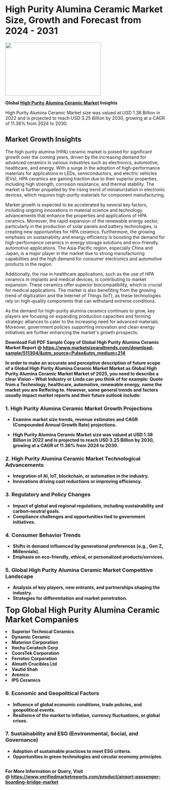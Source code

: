 <H1>High Purity Alumina Ceramic Market Size, Growth and Forecast from 2024 - 2031</H1><img class="aligncenter size-medium wp-image-584254" src="https://thirdeyenews.in/wp-content/uploads/2024/09/Global-Market-Research-300x168.jpeg" alt="" width="300" height="168" /><p><strong>Global&nbsp;<a href="https://www.marketsizeandtrends.com/download-sample/511304/&amp;utm_source=Pulse&amp;utm_medium=214">High Purity Alumina Ceramic Market</a> Insights</strong></p><p>High Purity Alumina Ceramic Market size was valued at USD 1.38 Billion in 2022 and is projected to reach USD 3.25 Billion by 2030, growing at a CAGR of 11.36% from 2024 to 2030.</p><p><h2>Market Growth Insights</h2> <p>The high purity alumina (HPA) ceramic market is poised for significant growth over the coming years, driven by the increasing demand for advanced ceramics in various industries such as electronics, automotive, healthcare, and energy. With a surge in the adoption of high-performance materials for applications in LEDs, semiconductors, and electric vehicles (EVs), HPA ceramics are gaining traction due to their superior properties, including high strength, corrosion resistance, and thermal stability. The market is further propelled by the rising trend of miniaturization in electronic devices, which requires high-purity materials for component manufacturing.</p> <p><strong></strong></p> <p>Market growth is expected to be accelerated by several key factors, including ongoing innovations in material science and technology advancements that enhance the properties and applications of HPA ceramics. Moreover, the rapid expansion of the renewable energy sector, particularly in the production of solar panels and battery technologies, is creating new opportunities for HPA ceramics. Furthermore, the growing emphasis on sustainability and energy efficiency is boosting the demand for high-performance ceramics in energy storage solutions and eco-friendly automotive applications. The Asia-Pacific region, especially China and Japan, is a major player in the market due to strong manufacturing capabilities and the high demand for consumer electronics and automotive products in the region.</p> <p>Additionally, the rise in healthcare applications, such as the use of HPA ceramics in implants and medical devices, is contributing to market expansion. These ceramics offer superior biocompatibility, which is crucial for medical applications. The market is also benefiting from the growing trend of digitization and the Internet of Things (IoT), as these technologies rely on high-quality components that can withstand extreme conditions.</p> <p>As the demand for high-purity alumina ceramics continues to grow, key players are focusing on expanding production capacities and forming strategic alliances to cater to the increasing need for advanced materials. Moreover, government policies supporting innovation and clean energy initiatives are further enhancing the market's growth prospects.</p> <p><strong></p><p><span class=""><strong>Download Full PDF Sample Copy of Global High Purity Alumina Ceramic Market Report</strong> @ <a href="https://www.marketsizeandtrends.com/download-sample/511304/&amp;utm_source=Pulse&amp;utm_medium=214" target="_blank">https://www.marketsizeandtrends.com/download-sample/511304/&amp;utm_source=Pulse&amp;utm_medium=214</a></span></p><p>In order to make an accurate and perceptive description of future scope of a Global&nbsp;High Purity Alumina Ceramic Market Market as Global&nbsp;High Purity Alumina Ceramic Market Market of 2025, you need to describe a clear Vision &ndash; What Industry or Linda can you think of for example: Quote from a Technology, healthcare, automotive, renewable energy, name the market you are Reffering to. However, some general trends and factors usually impact market reports and their future outlook include:</p><h3>1.&nbsp;<strong>High Purity Alumina Ceramic Market Growth Projections</strong></h3><ul><li>Examine market size trends, revenue estimates and CAGR (Compounded Annual Growth Rate) projections.</li><li><p>High Purity Alumina Ceramic Market size was valued at USD 1.38 Billion in 2022 and is projected to reach USD 3.25 Billion by 2030, growing at a CAGR of 11.36% from 2024 to 2030.</p></li></ul><h3>2.&nbsp;<strong>High Purity Alumina Ceramic Market Technological Advancements</strong></h3><ul><li>Integration of AI, IoT, blockchain, or automation in the industry.</li><li>Innovations driving cost reductions or improving efficiency.</li></ul><h3>3.&nbsp;<strong>Regulatory and Policy Changes</strong></h3><ul><li>Impact of global and regional regulations, including sustainability and carbon-neutral goals.</li><li>Compliance challenges and opportunities tied to government initiatives.</li></ul><h3>4.&nbsp;<strong>Consumer Behavior Trends</strong></h3><ul><li>Shifts in demand influenced by generational preferences (e.g., Gen Z, Millennials).</li><li>Emphasis on eco-friendly, ethical, or personalized products/services.</li></ul><h3>5.&nbsp;<strong>Global High Purity Alumina Ceramic Market Competitive Landscape</strong></h3><ul><li>Analysis of key players, new entrants, and partnerships shaping the industry.</li><li>Strategies for differentiation and market penetration.</li></ul><p data-pm-slice="1 1 []"><span style="color: inherit; font-family: inherit; font-size: 25px;">Top Global High Purity Alumina Ceramic Market Companies</span></p><div class="" data-test-id=""><p><li>Superior Technical Ceramics</li><li> Dynamic Ceramic</li><li> Materion Corporation</li><li> Itochu Ceratech Corp</li><li> CoorsTek Corporation</li><li> Ferrotec Corporation</li><li> Almath Crucibles Ltd</li><li> Vautid Shah</li><li> Aremco</li><li> IPS Ceramics</li></p></div><h3>6.&nbsp;<strong>Economic and Geopolitical Factors</strong></h3><ul><li>Influence of global economic conditions, trade policies, and geopolitical events.</li><li>Resilience of the market to inflation, currency fluctuations, or global crises.</li></ul><h3>7.&nbsp;<strong>Sustainability and ESG (Environmental, Social, and Governance)</strong></h3><ul><li>Adoption of sustainable practices to meet ESG criteria.</li><li>Opportunities in green technologies and circular economy principles.</li></ul><h2><strong style="font-size: 14px;">For More Information or Query, Visit @&nbsp;</strong><a style="background-color: #ffffff; font-size: 14px;" href="https://www.marketsizeandtrends.com/report/high-purity-alumina-ceramic-market/" target="_blank">https://www.verifiedmarketreports.com/product/airport-passenger-boarding-bridge-market</a></h2>
